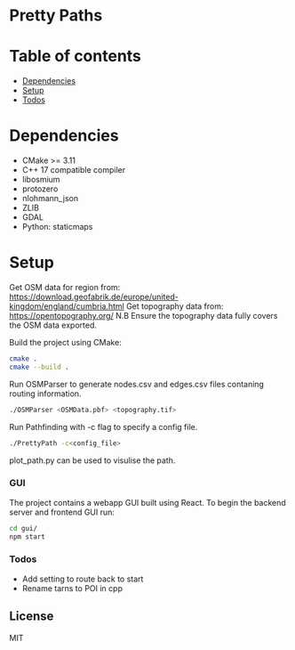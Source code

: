 # Pretty Paths

# Table of contents
 - [Dependencies](#dependencies)
 - [Setup](#setup)
 - [Todos](#todos)

# Dependencies
- CMake >= 3.11
- C++ 17 compatible compiler
- libosmium 
- protozero
- nlohmann_json
- ZLIB
- GDAL
- Python: staticmaps

# Setup
Get OSM data for region from: https://download.geofabrik.de/europe/united-kingdom/england/cumbria.html
Get topography data from: https://opentopography.org/
N.B Ensure the topography data fully covers the OSM data exported.

Build the project using CMake:
```bash
cmake .
cmake --build .
```

Run OSMParser to generate nodes.csv and edges.csv files contaning routing information.
```bash
./OSMParser <OSMData.pbf> <topography.tif>
```

Run Pathfinding with -c flag to specify a config file.
```bash
./PrettyPath -c<config_file>
```

plot_path.py can be used to visulise the path.

### GUI
The project contains a webapp GUI built using React.
To begin the backend server and frontend GUI run:
```bash
cd gui/
npm start
```


### Todos

 - Add setting to route back to start
 - Rename tarns to POI in cpp

License
----

MIT
